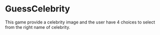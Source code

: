 # GuessCelebrity
This game  provide a celebrity image and the user have 4 choices to select from the right name of celebrity.
